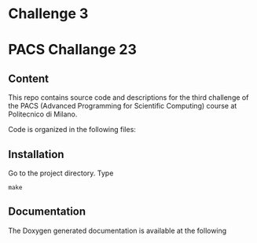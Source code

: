 # Challenge 3
# PACS Challange 23
## Content
This repo contains source code and descriptions for the third challenge of the PACS (Advanced Programming for Scientific Computing) course at Politecnico di Milano.

Code is organized in the following files:



## Installation
Go to the project directory. Type
```
make
```

## Documentation
The Doxygen generated documentation is available at the following

